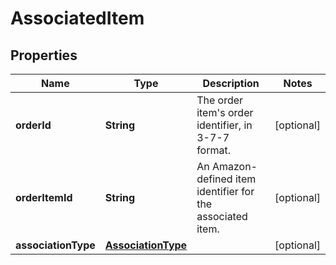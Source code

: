 
# AssociatedItem

## Properties
Name | Type | Description | Notes
------------ | ------------- | ------------- | -------------
**orderId** | **String** | The order item&#39;s order identifier, in 3-7-7 format. |  [optional]
**orderItemId** | **String** | An Amazon-defined item identifier for the associated item. |  [optional]
**associationType** | [**AssociationType**](AssociationType.md) |  |  [optional]



